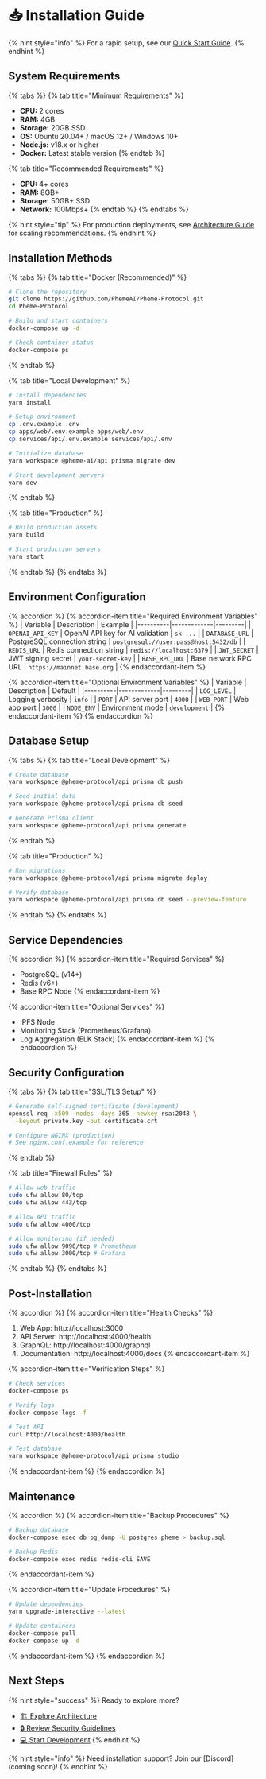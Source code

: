 # 📥 Installation Guide

{% hint style="info" %}
For a rapid setup, see our [Quick Start Guide](01-quickstart.md).
{% endhint %}

## System Requirements

{% tabs %}
{% tab title="Minimum Requirements" %}
* **CPU:** 2 cores
* **RAM:** 4GB
* **Storage:** 20GB SSD
* **OS:** Ubuntu 20.04+ / macOS 12+ / Windows 10+
* **Node.js:** v18.x or higher
* **Docker:** Latest stable version
{% endtab %}

{% tab title="Recommended Requirements" %}
* **CPU:** 4+ cores
* **RAM:** 8GB+
* **Storage:** 50GB+ SSD
* **Network:** 100Mbps+
{% endtab %}
{% endtabs %}

{% hint style="tip" %}
For production deployments, see [Architecture Guide](03-architecture.md) for scaling recommendations.
{% endhint %}

## Installation Methods

{% tabs %}
{% tab title="Docker (Recommended)" %}
```bash
# Clone the repository
git clone https://github.com/PhemeAI/Pheme-Protocol.git
cd Pheme-Protocol

# Build and start containers
docker-compose up -d

# Check container status
docker-compose ps
```
{% endtab %}

{% tab title="Local Development" %}
```bash
# Install dependencies
yarn install

# Setup environment
cp .env.example .env
cp apps/web/.env.example apps/web/.env
cp services/api/.env.example services/api/.env

# Initialize database
yarn workspace @pheme-ai/api prisma migrate dev

# Start development servers
yarn dev
```
{% endtab %}

{% tab title="Production" %}
```bash
# Build production assets
yarn build

# Start production servers
yarn start
```
{% endtab %}
{% endtabs %}

## Environment Configuration

{% accordion %}
{% accordion-item title="Required Environment Variables" %}
| Variable | Description | Example |
|----------|-------------|---------|
| `OPENAI_API_KEY` | OpenAI API key for AI validation | `sk-...` |
| `DATABASE_URL` | PostgreSQL connection string | `postgresql://user:pass@host:5432/db` |
| `REDIS_URL` | Redis connection string | `redis://localhost:6379` |
| `JWT_SECRET` | JWT signing secret | `your-secret-key` |
| `BASE_RPC_URL` | Base network RPC URL | `https://mainnet.base.org` |
{% endaccordant-item %}

{% accordion-item title="Optional Environment Variables" %}
| Variable | Description | Default |
|----------|-------------|---------|
| `LOG_LEVEL` | Logging verbosity | `info` |
| `PORT` | API server port | `4000` |
| `WEB_PORT` | Web app port | `3000` |
| `NODE_ENV` | Environment mode | `development` |
{% endaccordant-item %}
{% endaccordion %}

## Database Setup

{% tabs %}
{% tab title="Local Development" %}
```bash
# Create database
yarn workspace @pheme-protocol/api prisma db push

# Seed initial data
yarn workspace @pheme-protocol/api prisma db seed

# Generate Prisma client
yarn workspace @pheme-protocol/api prisma generate
```
{% endtab %}

{% tab title="Production" %}
```bash
# Run migrations
yarn workspace @pheme-protocol/api prisma migrate deploy

# Verify database
yarn workspace @pheme-protocol/api prisma db seed --preview-feature
```
{% endtab %}
{% endtabs %}

## Service Dependencies

{% accordion %}
{% accordion-item title="Required Services" %}
* PostgreSQL (v14+)
* Redis (v6+)
* Base RPC Node
{% endaccordant-item %}

{% accordion-item title="Optional Services" %}
* IPFS Node
* Monitoring Stack (Prometheus/Grafana)
* Log Aggregation (ELK Stack)
{% endaccordant-item %}
{% endaccordion %}

## Security Configuration

{% tabs %}
{% tab title="SSL/TLS Setup" %}
```bash
# Generate self-signed certificate (development)
openssl req -x509 -nodes -days 365 -newkey rsa:2048 \
  -keyout private.key -out certificate.crt

# Configure NGINX (production)
# See nginx.conf.example for reference
```
{% endtab %}

{% tab title="Firewall Rules" %}
```bash
# Allow web traffic
sudo ufw allow 80/tcp
sudo ufw allow 443/tcp

# Allow API traffic
sudo ufw allow 4000/tcp

# Allow monitoring (if needed)
sudo ufw allow 9090/tcp # Prometheus
sudo ufw allow 3000/tcp # Grafana
```
{% endtab %}
{% endtabs %}

## Post-Installation

{% accordion %}
{% accordion-item title="Health Checks" %}
1. Web App: http://localhost:3000
2. API Server: http://localhost:4000/health
3. GraphQL: http://localhost:4000/graphql
4. Documentation: http://localhost:4000/docs
{% endaccordant-item %}

{% accordion-item title="Verification Steps" %}
```bash
# Check services
docker-compose ps

# Verify logs
docker-compose logs -f

# Test API
curl http://localhost:4000/health

# Test database
yarn workspace @pheme-protocol/api prisma studio
```
{% endaccordant-item %}
{% endaccordion %}

## Maintenance

{% accordion %}
{% accordion-item title="Backup Procedures" %}
```bash
# Backup database
docker-compose exec db pg_dump -U postgres pheme > backup.sql

# Backup Redis
docker-compose exec redis redis-cli SAVE
```
{% endaccordant-item %}

{% accordion-item title="Update Procedures" %}
```bash
# Update dependencies
yarn upgrade-interactive --latest

# Update containers
docker-compose pull
docker-compose up -d
```
{% endaccordant-item %}
{% endaccordion %}

## Next Steps

{% hint style="success" %}
Ready to explore more?
* [🏗️ Explore Architecture](03-architecture.md)
* [🔒 Review Security Guidelines](../technical/05-security.md)
* [💻 Start Development](../developer-guide/01-smart-contracts.md)
{% endhint %}

{% hint style="info" %}
Need installation support? Join our [Discord](coming soon)!
{% endhint %}

